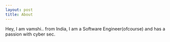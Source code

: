 ```yaml
---
layout: post
title: About
---
```


Hey, I am vamshi.. from India, I am a Software Engineer(ofcourse) and has a passion with cyber sec.

<figure>
  <!-- <img alt="Christopher Hitchens" src="https://upload.wikimedia.org/wikipedia/commons/6/63/Christopher_Hitchens_2008-04-24_001.jpg" /> -->
  <figcaption>
    <!-- Photo by Fri Tanke and licensed under the <a href="https://creativecommons.org/licenses/by/3.0/deed.en">Creative Commons Attribution 3.0 Unported</a> license. -->
  </figcaption>
</figure>

<!-- From [Wikipedia](https://en.wikipedia.org/wiki/Christopher_Hitchens): -->
